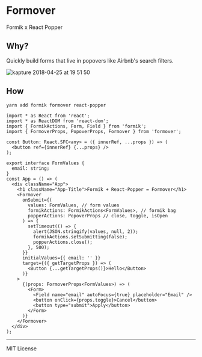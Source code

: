 # Formover

Formik x React Popper

## Why?

Quickly build forms that live in popovers like Airbnb's search filters.

![kapture 2018-04-25 at 19 51 50](https://user-images.githubusercontent.com/4060187/39278604-23811ea2-48c2-11e8-9fbe-b8f2b5f7a888.gif)

## How

```
yarn add formik formover react-popper
```

```tsx
import * as React from 'react';
import * as ReactDOM from 'react-dom';
import { FormikActions, Form, Field } from 'formik';
import { FormoverProps, PopoverProps, Formover } from 'formover';

const Button: React.SFC<any> = ({ innerRef, ...props }) => (
  <button ref={innerRef} {...props} />
);

export interface FormValues {
  email: string;
}
const App = () => (
  <div className="App">
    <h1 className="App-Title">Formik + React-Popper = Formover</h1>
    <Formover
      onSubmit={(
        values: FormValues, // form values
        formikActions: FormikActions<FormValues>, // formik bag
        popperActions: PopoverProps // close, toggle, isOpen
      ) => {
        setTimeout(() => {
          alert(JSON.stringify(values, null, 2));
          formikActions.setSubmitting(false);
          popperActions.close();
        }, 500);
      }}
      initialValues={{ email: '' }}
      target={({ getTargetProps }) => (
        <Button {...getTargetProps()}>Hello</Button>
      )}
    >
      {(props: FormoverProps<FormValues>) => (
        <Form>
          <Field name="email" autoFocus={true} placeholder="Email" />
          <button onClick={props.toggle}>Cancel</button>
          <button type="submit">Apply</button>
        </Form>
      )}
    </Formover>
  </div>
);
```


---

MIT License
